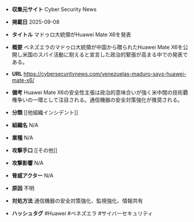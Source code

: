 - **収集元サイト**
Cyber Security News

- **掲載日**
2025-09-08

- **タイトル**
マドゥロ大統領がHuawei Mate X6を発表

- **概要**
ベネズエラのマドゥロ大統領が中国から贈られたHuawei Mate X6を公開し米国のスパイ活動に耐えると宣言した政治的緊張が高まる中での発表である。

- **URL**
https://cybersecuritynews.com/venezuelas-maduro-says-huawei-mate-x6/

- **備考**
Huawei Mate X6の安全性主張は政治的意味合いが強く米中間の技術覇権争いの一環として注目される。通信機器の安全対策強化が推奨される。

- **分類**
[[他組織インシデント]]

- **組織名**
N/A

- **業種**
N/A

- **攻撃手口**
[[その他]]

- **攻撃影響**
N/A

- **脅威アクター**
N/A

- **原因**
不明

- **対処方法**
通信機器の安全対策強化、監視強化、情報共有

- **ハッシュタグ**
#Huawei #ベネズエラ #サイバーセキュリティ
